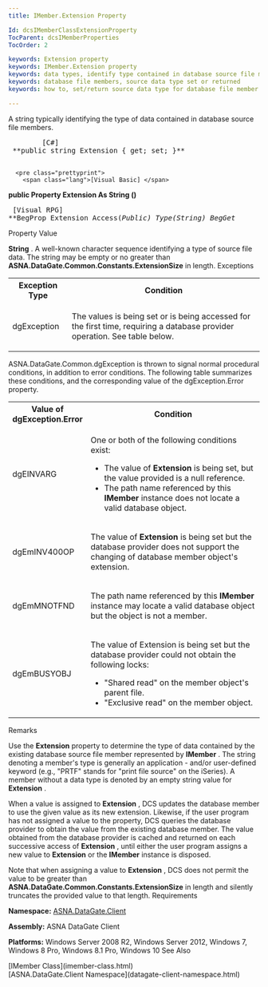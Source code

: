 ```yaml
---
title: IMember.Extension Property

Id: dcsIMemberClassExtensionProperty
TocParent: dcsIMemberProperties
TocOrder: 2

keywords: Extension property
keywords: IMember.Extension property
keywords: data types, identify type contained in database source file members
keywords: database file members, source data type set or returned
keywords: how to, set/return source data type for database file member

---
```


A string typically identifying the type of data contained in database source file members.
<pre class="prettyprint">
        <span class="lang">[C#]</span>
 **public string Extension { get; set; }** 
      </pre>
      <pre class="prettyprint">
        <span class="lang">[Visual Basic] </span>
 **public Property Extension As String ()** 
      </pre>
      <pre class="prettyprint">
        <span class="lang">[Visual RPG]</span>
 **BegProp Extension Access(*Public) Type(*String)
   BegGet** 
      </pre>

Property Value

**String** . A well-known character sequence identifying a type of source file data. The string may be empty or no greater than **ASNA.DataGate.Common.Constants.ExtensionSize** in length.
Exceptions

<table class="dtTABLE" id="table2" style="border-spacing: 0px; x-cell-content-align: Top" cellspacing="0" x-use-null-cells="x-use-null-cells">
          <colgroup span="1">
            <col span="1" style="FONT-WEIGHT: bold; WIDTH: 20%" />
            <col span="1" style="WIDTH: 70%" />
          </colgroup>
          <tr>
            <th colspan="1" rowspan="1">
							Exception Type
						</th>
            <th colspan="1" rowspan="1">
							Condition
						</th>
          </tr>
          <tr>
            <td colspan="1" rowspan="1">

dgException 
</td>
            <td colspan="1" rowspan="1">

The values is being set or is being accessed for the first time, requiring a database provider operation. See table below. 
</td>
          </tr>
</table>

ASNA.DataGate.Common.dgException is thrown to signal normal procedural conditions, in addition to error conditions. The following table summarizes these conditions, and the corresponding value of the <span>dgException.Error</span> property.
<br />

<table class="dtTABLE" id="table3" style="border-spacing: 0px; x-cell-content-align: Top" cellspacing="0" x-use-null-cells="x-use-null-cells">
          <colgroup span="1">
            <col span="1" style="FONT-WEIGHT: bold; WIDTH: 20%" />
            <col span="1" style="WIDTH: 70%" />
          </colgroup>
          <tr>
            <th colspan="1" rowspan="1">
							Value of dgException.Error
						</th>
            <th colspan="1" rowspan="1">
							Condition
						</th>
          </tr>
          <tr>
            <td colspan="1" rowspan="1">

dgEINVARG
</td>
            <td colspan="1" rowspan="1">

One or both of the following conditions exist:

- The value of **Extension** is being set, but the value provided is a null reference.
- The path name referenced by this **IMember** instance does not locate a valid database object.

</td>
          </tr>
          <tr>
            <td colspan="1" rowspan="1">

dgEmINV400OP 
</td>
            <td colspan="1" rowspan="1">

The value of **Extension** is being set but the database provider does not support the changing of database member object's extension. 
</td>
          </tr>
          <tr>
            <td colspan="1" rowspan="1">

dgEmMNOTFND
</td>
            <td colspan="1" rowspan="1">

The path name referenced by this **IMember** instance may locate a valid database object but the object is not a member.
</td>
          </tr>
          <tr>
            <td colspan="1" rowspan="1">

dgEmBUSYOBJ
</td>
            <td colspan="1" rowspan="1">

The value of Extension is being set but the database provider could not obtain the following locks:

- "Shared read" on the member object's parent file.
- "Exclusive read" on the member object.

</td>
          </tr>
</table>

Remarks

Use the **Extension** property to determine the type of data contained by the existing database source file member represented by **IMember** . The string denoting a member's type is generally an application - and/or user-defined keyword (e.g., "PRTF" stands for "print file source" on the iSeries). A member without a data type is denoted by an empty string value for **Extension** . 

When a value is assigned to **Extension** , DCS updates the database member to use the given value as its new extension. Likewise, if the user program has not assigned a value to the property, DCS queries the database provider to obtain the value from the existing database member. The value obtained from the database provider is cached and returned on each successive access of **Extension** , until either the user program assigns a new value to **Extension** or the **IMember** instance is disposed.

Note that when assigning a value to **Extension** , DCS does not permit the value to be greater than **ASNA.DataGate.Common.Constants.ExtensionSize** in length and silently truncates the provided value to that length. 
Requirements

**Namespace:** [ASNA.DataGate.Client](datagate-client-namespace.html) 

**Assembly:** ASNA DataGate Client

**Platforms:** Windows Server 2008 R2, Windows Server 2012, Windows 7, Windows 8 Pro, Windows 8.1 Pro, Windows 10
See Also

<dl />
      [IMember Class](imember-class.html)
      <br />
      [ASNA.DataGate.Client Namespace](datagate-client-namespace.html)

